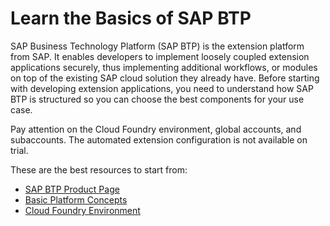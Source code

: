 # Learn the Basics of SAP BTP

SAP Business Technology Platform (SAP BTP) is the extension platform from SAP. It enables developers to implement loosely coupled extension applications securely, thus implementing additional workflows, or modules on top of the existing SAP cloud solution they already have. Before starting with developing extension applications, you need to understand how SAP BTP is structured so you can choose the best components for your use case.

Pay attention on the Cloud Foundry environment, global accounts, and subaccounts. The automated extension configuration is not available on trial.

These are the best resources to start from:

* [SAP BTP Product Page](https://help.sap.com/viewer/product/BTP/Cloud/en-US?task=discover_task)
* [Basic Platform Concepts](https://help.sap.com/viewer/3504ec5ef16548778610c7e89cc0eac3/Cloud/en-US/73beb06e127f4e47b849aa95344aabe1.html)
* [Cloud Foundry Environment](https://help.sap.com/viewer/3504ec5ef16548778610c7e89cc0eac3/Cloud/en-US/9c7092c7b7ae4d49bc8ae35fdd0e0b18.html)
